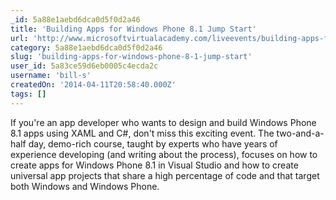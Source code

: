 ```yaml
---
_id: 5a88e1aebd6dca0d5f0d2a46
title: 'Building Apps for Windows Phone 8.1 Jump Start'
url: 'http://www.microsoftvirtualacademy.com/liveevents/building-apps-for-windows-phone-8-1-jump-start'
category: 5a88e1aebd6dca0d5f0d2a46
slug: 'building-apps-for-windows-phone-8-1-jump-start'
user_id: 5a83ce59d6eb0005c4ecda2c
username: 'bill-s'
createdOn: '2014-04-11T20:58:40.000Z'
tags: []
---
```


If you're an app developer who wants to design and build Windows Phone 8.1 apps using XAML and C#, don't miss this exciting event. The two-and-a-half day, demo-rich course, taught by experts who have years of experience developing (and writing about the process), focuses on how to create apps for Windows Phone 8.1 in Visual Studio and how to create universal app projects that share a high percentage of code and that target both Windows and Windows Phone.
